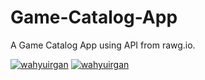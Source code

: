 # Game-Catalog-App
A Game Catalog App using API from rawg.io.

[![wahyuirgan](https://circleci.com/gh/wahyuirgan/Game-Catalog-App.svg?style=svg)](https://circleci.com/gh/wahyuirgan/Game-Catalog-App)
[![wahyuirgan](https://img.shields.io/circleci/build/github/wahyuirgan/Game-Catalog-App/master?style=shield)](https://circleci.com/gh/wahyuirgan/Game-Catalog-App)
